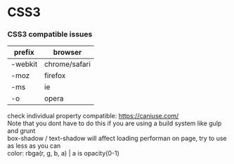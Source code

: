 # CSS3
### CSS3 compatible issues
| prefix  | browser       |
|---------|---------------|
| -webkit | chrome/safari |
| -moz    | firefox       |
| -ms     | ie            |
| -o      | opera         |

check individual property compatible: https://caniuse.com/<br /> 
Note that you dont have to do this if you are using a build system like gulp and grunt<br />
box-shadow / text-shadow will affect loading performan on page, try to use as less as you can <br />
color: rbga(r, g, b, a) | a is opacity(0-1)

